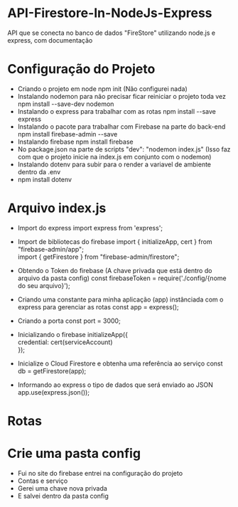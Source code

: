 # API-Firestore-In-NodeJs-Express
API que se conecta no banco de dados "FireStore" utilizando node.js e express, com documentação

# Configuração do Projeto 

- Criando o projeto em node
    npm init (Não configurei nada)
- Instalando nodemon para não precisar ficar reiniciar o projeto toda vez
    npm install --save-dev nodemon
- Instalando o express para trabalhar com as rotas
    npm install --save express
- Instalando o pacote para trabalhar com Firebase na parte do back-end
    npm install firebase-admin --save
- Instalando firebase
    npm install firebase
- No package.json na parte de scripts
    "dev": "nodemon index.js" (Isso faz com que o projeto inicie na index.js em conjunto com o nodemon)
- Instalando dotenv para subir para o render a variavel de ambiente dentro da .env
- npm install dotenv


# Arquivo index.js

- Import do express
    import express from 'express';

- Import de bibliotecas do firebase
    import { initializeApp, cert } from "firebase-admin/app";<br/>
    import { getFirestore } from "firebase-admin/firestore";<br/>

- Obtendo o Token do firebase (A chave privada que está dentro do arquivo da pasta config) 
    const firebaseToken = require('./config/{nome do seu arquivo}');


- Criando uma constante para minha aplicação (app) instânciada com o express para gerenciar as rotas
    const app = express();  

- Criando a porta
    const port = 3000;

- Inicializando o firebase
    initializeApp({<br/>
        credential: cert(serviceAccount)<br/>
    });<br/>

- Inicialize o Cloud Firestore e obtenha uma referência ao serviço
    const db = getFirestore(app);

- Informando ao express o tipo de dados que será enviado ao JSON
app.use(express.json());

# Rotas







# Crie uma pasta config
- Fui no site do firebase entrei na configuração do projeto
- Contas e serviço 
- Gerei uma chave nova privada
- E salvei dentro da pasta config 




